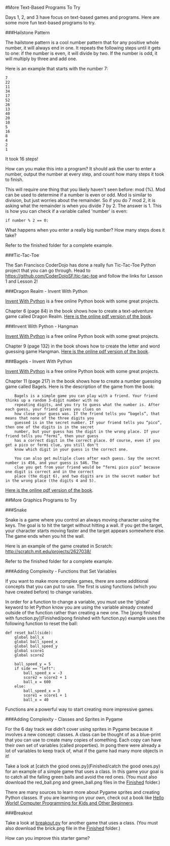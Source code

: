 #More Text-Based Programs To Try

Days 1, 2, and 3 have focus on text-based games and programs. Here are some more fun text-based programs to try. 

###Hailstone Pattern

The hailstone pattern is a cool number pattern that for any positive whole number, it will always end in one. It repeats the following steps until it gets to one: if the number is even, it will divide by two. If the number is odd, it will multiply by three and add one.

Here is an example that starts with the number 7:

    7
    22
    11
    34
    17
    52
    26
    13
    40
    20
    10
    5
    16
    8
    4
    2
    1
    
It took 16 steps!

How can you make this into a program? It should ask the user to enter a number, output the number at every step, and count how many steps it took to finish. 

This will require one thing that you likely haven't seen before: mod (%). Mod can be used to determine if a number is even or odd. Mod is similar to division, but just worries about the remainder. So if you do 7 mod 2, it is asking what the remainder is when you divide 7 by 2. The answer is 1. This is how you can check if a variable called 'number' is even:

    if number % 2 == 0:

What happens when you enter a really big number? How many steps does it take?

Refer to the finished folder for a complete example.

###Tic-Tac-Toe

The San Francisco CoderDojo has done a really fun Tic-Tac-Toe Python project that you can go through. Head to https://github.com/CoderDojoSF/tic-tac-toe and follow the links for Lesson 1 and Lesson 2!

###Dragon Realm - Invent With Python

[Invent With Python](http://inventwithpython.com/) is a free online Python book with some great projects.

Chapter 6 (page 84) in the book shows how to create a text-adventure game called Dragon Realm. [Here is the online pdf version of the book](http://inventwithpython.com/IYOCGwP_book1.pdf). 

###Invent With Python - Hangman

[Invent With Python](http://inventwithpython.com/) is a free online Python book with some great projects.

Chapter 9 (page 132) in the book shows how to create the letter and word guessing game Hangman. [Here is the online pdf version of the book](http://inventwithpython.com/IYOCGwP_book1.pdf). 


###Bagels - Invent With Python

[Invent With Python](http://inventwithpython.com/) is a free online Python book with some great projects.

Chapter 11 (page 217) in the book shows how to create a number guessing game called Bagels. Here is the description of the game from the book:

        Bagels is a simple game you can play with a friend. Your friend thinks up a random 3-digit number with no
        repeating digits, and you try to guess what the number is. After each guess, your friend gives you clues on 
        how close your guess was. If the friend tells you “bagels”, that means that none of the three digits you 
        guessed is in the secret number. If your friend tells you “pico”, then one of the digits is in the secret
        number, but your guess has the digit in the wrong place. If your friend tells you “fermi”, then your guess 
        has a correct digit in the correct place. Of course, even if you get a pico or fermi clue, you still don't 
        know which digit in your guess is the correct one.

        You can also get multiple clues after each guess. Say the secret number is 456, and your guess is 546. The 
        clue you get from your friend would be “fermi pico pico” because one digit is correct and in the correct 
        place (the digit 6), and two digits are in the secret number but in the wrong place (the digits 4 and 5). 

[Here is the online pdf version of the book](http://inventwithpython.com/IYOCGwP_book1.pdf). 



##More Graphics Programs to Try

###Snake

Snake is a game where you control an always moving character using the keys. The goal is to hit the target without hitting a wall. If you get the target, your character starts moving faster and the target appears somewhere else. The game ends when you hit the wall. 

Here is an example of the game created in Scratch: http://scratch.mit.edu/projects/2627038/

Refer to the finished folder for a complete example.

###Adding Complexity - Functions that Set Variables

If you want to make more complex games, there are some additional concepts that you can put to use. The first is using functions (which you have created before) to change variables. 

In order for a function to change a variable, you must use the 'global' keyword to let Python know you are using the variable already created outside of the function rather than creating a new one. The [pong finished with function.py](Finished/pong finished with function.py) example uses the following function to reset the ball:

    def reset_ball(side):
        global ball_x
        global ball_speed_x
        global ball_speed_y
        global score1
        global score2
    
        ball_speed_y = 5
        if side == "left":
            ball_speed_x = -3
            score2 = score2 + 1
            ball_x = 600
        else:
            ball_speed_x = 3
            score1 = score1 + 1
            ball_x = 40

Functions are a powerful way to start creating more impressive games. 

###Adding Complexity - Classes and Sprites in Pygame

For the 6 day track we didn't cover using sprites in Pygame because it involves a new concept: classes. A class can be thought of as a blue-print that you can use to create many copies of something. Each copy can have their own set of variables (called properties). In pong there were already a lot of variables to keep track of, what if the game had many more objects in it!

Take a look at [catch the good ones.py](Finished/catch the good ones.py) for an example of a simple game that uses a class. In this game your goal is to catch all the falling green balls and avoid the red ones. (You must also download the red_ball.png and green_ball.png files in the [Finished](Finished/) folder.)

There are many sources to learn more about Pygame sprites and creating Python classes. If you are learning on your own, check out a book like [Hello World! Computer Programming for Kids and Other Beginners](http://www.amazon.com/Hello-World-Computer-Programming-Beginners/dp/1933988495).

###Breakout

Take a look at [breakout.py](Finished/breakout.py) for another game that uses a class. (You must also download the brick.png file in the [Finished](Finished/) folder.)

How can you improve this starter game?
